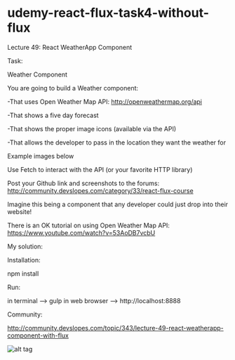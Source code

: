 # udemy-react-flux-task4-without-flux

Lecture 49: React WeatherApp Component

Task:

Weather Component

You are going to build a Weather component:

-That uses Open Weather Map API: http://openweathermap.org/api

-That shows a five day forecast

-That shows the proper image icons (available via the API)

-That allows the developer to pass in the location they want the weather for

Example images below

Use Fetch to interact with the API (or your favorite HTTP library)

Post your Github link and screenshots to the forums: http://community.devslopes.com/category/33/react-flux-course

Imagine this being a component that any developer could just drop into their website!

There is an OK tutorial on using Open Weather Map API: https://www.youtube.com/watch?v=53AoDB7vcbU

My solution:

Installation:

npm install

Run:

in terminal --> gulp
in web browser --> http://localhost:8888

Community:

http://community.devslopes.com/topic/343/lecture-49-react-weatherapp-component-with-flux


![alt tag](http://screencast.com/t/AQU7wxdjjai)
